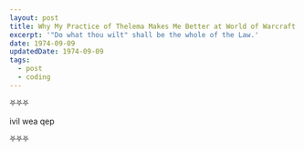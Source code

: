 ```yaml
---
layout: post
title: Why My Practice of Thelema Makes Me Better at World of Warcraft
excerpt: '"Do what thou wilt" shall be the whole of the Law.'
date: 1974-09-09
updatedDate: 1974-09-09
tags:
  - post
  - coding
---
```


⛧⛧⛧

ivil wea qep

⛧⛧⛧
